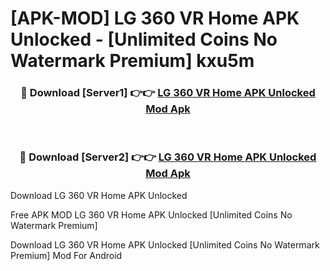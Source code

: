 # [APK-MOD] LG 360 VR Home APK Unlocked - [Unlimited Coins No Watermark Premium] kxu5m



<div align="center">
<h3>🔴 Download [Server1] 👉👉 <a href="https://momento.my/?title=LG_360_VR_Home_APK_Unlocked">LG 360 VR Home APK Unlocked Mod Apk</a></h3><br>

<h3>🔴 Download [Server2] 👉👉 <a href="https://momento.my/?title=LG_360_VR_Home_APK_Unlocked">LG 360 VR Home APK Unlocked Mod Apk</a></h3>
</div>



Download LG 360 VR Home APK Unlocked 

Free APK MOD LG 360 VR Home APK Unlocked [Unlimited Coins No Watermark Premium]

Download LG 360 VR Home APK Unlocked [Unlimited Coins No Watermark Premium] Mod For Android
